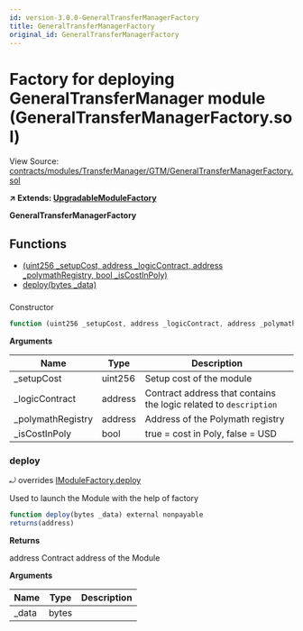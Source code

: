 ```yaml
---
id: version-3.0.0-GeneralTransferManagerFactory
title: GeneralTransferManagerFactory
original_id: GeneralTransferManagerFactory
---
```


# Factory for deploying GeneralTransferManager module (GeneralTransferManagerFactory.sol)

View Source: [contracts/modules/TransferManager/GTM/GeneralTransferManagerFactory.sol](../../../contracts/modules/TransferManager/GTM/GeneralTransferManagerFactory.sol)

**↗ Extends: [UpgradableModuleFactory](UpgradableModuleFactory.md)**

**GeneralTransferManagerFactory**

## Functions

- [(uint256 _setupCost, address _logicContract, address _polymathRegistry, bool _isCostInPoly)](#)
- [deploy(bytes _data)](#deploy)

### 

Constructor

```js
function (uint256 _setupCost, address _logicContract, address _polymathRegistry, bool _isCostInPoly) public nonpayable UpgradableModuleFactory 
```

**Arguments**

| Name        | Type           | Description  |
| ------------- |------------- | -----|
| _setupCost | uint256 | Setup cost of the module | 
| _logicContract | address | Contract address that contains the logic related to `description` | 
| _polymathRegistry | address | Address of the Polymath registry | 
| _isCostInPoly | bool | true = cost in Poly, false = USD | 

### deploy

⤾ overrides [IModuleFactory.deploy](IModuleFactory.md#deploy)

Used to launch the Module with the help of factory

```js
function deploy(bytes _data) external nonpayable
returns(address)
```

**Returns**

address Contract address of the Module

**Arguments**

| Name        | Type           | Description  |
| ------------- |------------- | -----|
| _data | bytes |  | 


